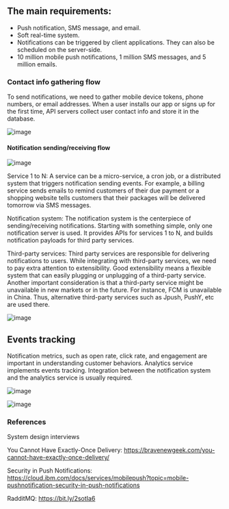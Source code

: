 
## The main requirements: 

- Push notification, SMS message, and email.
- Soft real-time system. 
- Notifications can be triggered by client applications. They can also be scheduled on the server-side.
- 10 million mobile push notifications, 1 million SMS messages, and 5 million emails.


### Contact info gathering flow

To send notifications, we need to gather mobile device tokens, phone numbers, or email addresses. When a user installs our app or signs up for the first time, API servers collect user contact info and store it in the database.

![image](https://user-images.githubusercontent.com/23625821/134760046-e1fd8f36-869c-4284-bc95-6c5a1aa79c84.png)



#### Notification sending/receiving flow

![image](https://user-images.githubusercontent.com/23625821/134760064-19a66727-2ac8-4be1-9ebf-a1ceb6e1ebc9.png)


Service 1 to N: A service can be a micro-service, a cron job, or a distributed system that triggers notification sending events. For example, a billing service sends emails to remind customers of their due payment or a shopping website tells customers that their packages will be delivered tomorrow via SMS messages.

Notification system: The notification system is the centerpiece of sending/receiving notifications. Starting with something simple, only one notification server is used. It provides APIs for services 1 to N, and builds notification payloads for third party services.


Third-party services: Third party services are responsible for delivering notifications to users. While integrating with third-party services, we need to pay extra attention to extensibility. Good extensibility means a flexible system that can easily plugging or unplugging of a third-party service. Another important consideration is that a third-party service might be unavailable in new markets or in the future. For instance, FCM is unavailable in China. Thus, alternative third-party services such as Jpush, PushY, etc are used there.


![image](https://user-images.githubusercontent.com/23625821/134855449-8c0881b1-e2b2-4b92-aa9b-b167bc2ec8b6.png)

## Events tracking

Notification metrics, such as open rate, click rate, and engagement are important in understanding customer behaviors. Analytics service implements events tracking. Integration between the notification system and the analytics service is usually required.

![image](https://user-images.githubusercontent.com/23625821/135033689-13758b09-ff5a-4415-be05-736006625e9a.png)

![image](https://user-images.githubusercontent.com/23625821/135033754-ec392911-28c3-4746-9a5e-076160b928c6.png)




### References

System design interviews 

You Cannot Have Exactly-Once Delivery: https://bravenewgeek.com/you-cannot-have-exactly-once-delivery/

Security in Push Notifications: https://cloud.ibm.com/docs/services/mobilepush?topic=mobile-pushnotification-security-in-push-notifications

RadditMQ: https://bit.ly/2sotIa6


